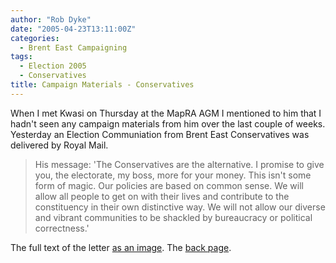 ```yaml
---
author: "Rob Dyke"
date: "2005-04-23T13:11:00Z"
categories:
  - Brent East Campaigning
tags:
  - Election 2005
  - Conservatives
title: Campaign Materials - Conservatives
---
```

When I met Kwasi on Thursday at the MapRA AGM I mentioned to him that I hadn't seen any campaign materials from him over the last couple of weeks. Yesterday an Election Communiation from Brent East Conservatives was delivered by Royal Mail.

> His message: 'The Conservatives are the alternative. I promise to give you, the electorate, my boss, more for your money. This isn't some form of magic. Our policies are based on common sense. We will allow all people to get on with their lives and contribute to the constituency in their own distinctive way. We will not allow our diverse and vibrant communities to be shackled by bureaucracy or political correctness.'

The full text of the letter [as an image](http://www.comwifinet.com/becampaign/intouch_letter.jpg). The [back page](http://www.comwifinet.com/becampaign/intouch_back.jpg).
